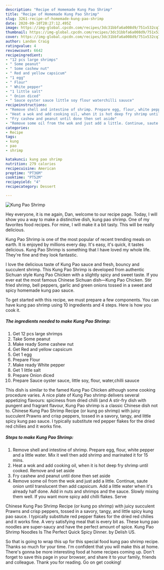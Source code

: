 ```yaml
---
description: "Recipe of Homemade Kung Pao Shrimp"
title: "Recipe of Homemade Kung Pao Shrimp"
slug: 3261-recipe-of-homemade-kung-pao-shrimp
date: 2020-09-10T20:27:12.495Z
image: https://img-global.cpcdn.com/recipes/3dc31bbfa6a008d9/751x532cq70/kung-pao-shrimp-recipe-main-photo.jpg
thumbnail: https://img-global.cpcdn.com/recipes/3dc31bbfa6a008d9/751x532cq70/kung-pao-shrimp-recipe-main-photo.jpg
cover: https://img-global.cpcdn.com/recipes/3dc31bbfa6a008d9/751x532cq70/kung-pao-shrimp-recipe-main-photo.jpg
author: Landon Craig
ratingvalue: 4
reviewcount: 6642
recipeingredient:
- "12 pcs large shrimps"
- " Some peanut"
- " Some cashew nut"
- " Red and yellow capsicum"
- "1 egg"
- " Flour"
- " White pepper"
- "1 little salt"
- " Onion diced"
- " Sauce oyster sauce little soy flour waterchilli sauuce"
recipeinstructions:
- "Remove shell and intestine of shrimp. Prepare egg, flour, white pepper and a little water. Mix it well then add shrimp and marinated it for 15 mins."
- "Heat a wok and add cooking oil, when it is hot deep fry shrimp until cooked. Remove and set aside"
- "Fry cashew and peanut until done then set aside"
- "Remove some oil from the wok and just add a little. Continue, saute onion until translucent then add capsicum. Add a little water when it&#39;s already half done. Add in nuts and shrimps and the sauce. Slowly mixing them well. If you want more spicy add chilli flakes. Serve"
categories:
- Recipe
tags:
- kung
- pao
- shrimp

katakunci: kung pao shrimp 
nutrition: 279 calories
recipecuisine: American
preptime: "PT36M"
cooktime: "PT52M"
recipeyield: "4"
recipecategory: Dessert

---
```



![Kung Pao Shrimp](https://img-global.cpcdn.com/recipes/3dc31bbfa6a008d9/751x532cq70/kung-pao-shrimp-recipe-main-photo.jpg)

Hey everyone, it is me again, Dan, welcome to our recipe page. Today, I will show you a way to make a distinctive dish, kung pao shrimp. One of my favorites food recipes. For mine, I will make it a bit tasty. This will be really delicious.

Kung Pao Shrimp is one of the most popular of recent trending meals on earth. It is enjoyed by millions every day. It's easy, it's quick, it tastes delicious. Kung Pao Shrimp is something that I have loved my whole life. They're fine and they look fantastic.

I love the delicious taste of Kung Pao sauce and fresh, bouncy and succulent shrimp. This Kung Pao Shrimp is developed from authentic Sichuan style Kung Pao Chicken with a slightly spicy and sweet taste. If you ever eat the most famous Chinese Sichuan dish—Kung Pao Chicken. Stir fried shrimp, bell peppers, garlic and green onions tossed in a sweet and spicy homemade kung pao sauce.


To get started with this recipe, we must prepare a few components. You can have kung pao shrimp using 10 ingredients and 4 steps. Here is how you cook it.

<!--inarticleads1-->

##### The ingredients needed to make Kung Pao Shrimp:

1. Get 12 pcs large shrimps
1. Take  Some peanut
1. Make ready  Some cashew nut
1. Get  Red and yellow capsicum
1. Get 1 egg
1. Prepare  Flour
1. Make ready  White pepper
1. Get 1 little salt
1. Prepare  Onion diced
1. Prepare  Sauce oyster sauce, little soy, flour, water,chilli sauuce


This dish is similar to the famed Kung Pao Chicken although some cooking procedure varies. A nice plate of Kung Pao shrimp delivers several appetizing flavours: spiciness from dried chilli (and A stir-fry dish with pungent and fragrant flavour, Kung Pao shrimp is a classic Chinese dish not to. Chinese Kung Pao Shrimp Recipe (or kung po shrimp) with juicy succulent Prawns and crisp peppers, tossed in a savory, tangy, and little spicy kung pao sauce. I typically substitute red pepper flakes for the dried red chilies and it works fine. 

<!--inarticleads2-->

##### Steps to make Kung Pao Shrimp:

1. Remove shell and intestine of shrimp. Prepare egg, flour, white pepper and a little water. Mix it well then add shrimp and marinated it for 15 mins.
1. Heat a wok and add cooking oil, when it is hot deep fry shrimp until cooked. Remove and set aside
1. Fry cashew and peanut until done then set aside
1. Remove some oil from the wok and just add a little. Continue, saute onion until translucent then add capsicum. Add a little water when it&#39;s already half done. Add in nuts and shrimps and the sauce. Slowly mixing them well. If you want more spicy add chilli flakes. Serve


Chinese Kung Pao Shrimp Recipe (or kung po shrimp) with juicy succulent Prawns and crisp peppers, tossed in a savory, tangy, and little spicy kung pao sauce. I typically substitute red pepper flakes for the dried red chilies and it works fine. A very satisfying meal that is every bit as. These kung pao noodles are super-saucy and have the perfect amount of spice. Kung Pao Shrimp Noodles Is The Perfect Quick Spicy Dinner. by Delish US. 

So that is going to wrap this up for this special food kung pao shrimp recipe. Thanks so much for your time. I'm confident that you will make this at home. There's gonna be more interesting food at home recipes coming up. Don't forget to save this page in your browser, and share it to your family, friends and colleague. Thank you for reading. Go on get cooking!
